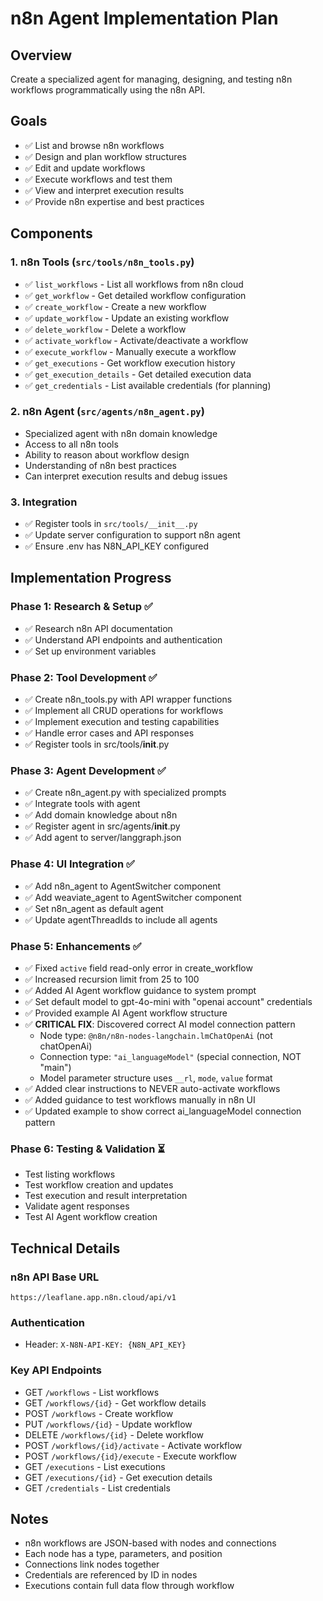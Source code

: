 # n8n Agent Implementation Plan

## Overview
Create a specialized agent for managing, designing, and testing n8n workflows programmatically using the n8n API.

## Goals
- ✅ List and browse n8n workflows
- ✅ Design and plan workflow structures
- ✅ Edit and update workflows
- ✅ Execute workflows and test them
- ✅ View and interpret execution results
- ✅ Provide n8n expertise and best practices

## Components

### 1. n8n Tools (`src/tools/n8n_tools.py`)
- ✅ `list_workflows` - List all workflows from n8n cloud
- ✅ `get_workflow` - Get detailed workflow configuration
- ✅ `create_workflow` - Create a new workflow
- ✅ `update_workflow` - Update an existing workflow
- ✅ `delete_workflow` - Delete a workflow
- ✅ `activate_workflow` - Activate/deactivate a workflow
- ✅ `execute_workflow` - Manually execute a workflow
- ✅ `get_executions` - Get workflow execution history
- ✅ `get_execution_details` - Get detailed execution data
- ✅ `get_credentials` - List available credentials (for planning)

### 2. n8n Agent (`src/agents/n8n_agent.py`)
- Specialized agent with n8n domain knowledge
- Access to all n8n tools
- Ability to reason about workflow design
- Understanding of n8n best practices
- Can interpret execution results and debug issues

### 3. Integration
- ✅ Register tools in `src/tools/__init__.py`
- ✅ Update server configuration to support n8n agent
- ✅ Ensure .env has N8N_API_KEY configured

## Implementation Progress

### Phase 1: Research & Setup ✅
- ✅ Research n8n API documentation
- ✅ Understand API endpoints and authentication
- ✅ Set up environment variables

### Phase 2: Tool Development ✅
- ✅ Create n8n_tools.py with API wrapper functions
- ✅ Implement all CRUD operations for workflows
- ✅ Implement execution and testing capabilities
- ✅ Handle error cases and API responses
- ✅ Register tools in src/tools/__init__.py

### Phase 3: Agent Development ✅
- ✅ Create n8n_agent.py with specialized prompts
- ✅ Integrate tools with agent
- ✅ Add domain knowledge about n8n
- ✅ Register agent in src/agents/__init__.py
- ✅ Add agent to server/langgraph.json

### Phase 4: UI Integration ✅
- ✅ Add n8n_agent to AgentSwitcher component
- ✅ Add weaviate_agent to AgentSwitcher component
- ✅ Set n8n_agent as default agent
- ✅ Update agentThreadIds to include all agents

### Phase 5: Enhancements ✅
- ✅ Fixed `active` field read-only error in create_workflow
- ✅ Increased recursion limit from 25 to 100
- ✅ Added AI Agent workflow guidance to system prompt
- ✅ Set default model to gpt-4o-mini with "openai account" credentials
- ✅ Provided example AI Agent workflow structure
- ✅ **CRITICAL FIX**: Discovered correct AI model connection pattern
  - Node type: `@n8n/n8n-nodes-langchain.lmChatOpenAi` (not chatOpenAi)
  - Connection type: `"ai_languageModel"` (special connection, NOT "main")
  - Model parameter structure uses `__rl`, `mode`, `value` format
- ✅ Added clear instructions to NEVER auto-activate workflows
- ✅ Added guidance to test workflows manually in n8n UI
- ✅ Updated example to show correct ai_languageModel connection pattern

### Phase 6: Testing & Validation ⏳
- Test listing workflows
- Test workflow creation and updates
- Test execution and result interpretation
- Validate agent responses
- Test AI Agent workflow creation

## Technical Details

### n8n API Base URL
`https://leaflane.app.n8n.cloud/api/v1`

### Authentication
- Header: `X-N8N-API-KEY: {N8N_API_KEY}`

### Key API Endpoints
- GET `/workflows` - List workflows
- GET `/workflows/{id}` - Get workflow details
- POST `/workflows` - Create workflow
- PUT `/workflows/{id}` - Update workflow
- DELETE `/workflows/{id}` - Delete workflow
- POST `/workflows/{id}/activate` - Activate workflow
- POST `/workflows/{id}/execute` - Execute workflow
- GET `/executions` - List executions
- GET `/executions/{id}` - Get execution details
- GET `/credentials` - List credentials

## Notes
- n8n workflows are JSON-based with nodes and connections
- Each node has a type, parameters, and position
- Connections link nodes together
- Credentials are referenced by ID in nodes
- Executions contain full data flow through workflow

